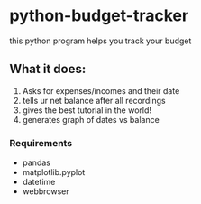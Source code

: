 # python-budget-tracker
this python program helps you track your budget

## What it does:
1. Asks for expenses/incomes and their date
2. tells ur net balance after all recordings
3. gives the best tutorial in the world!
4. generates graph of dates vs balance

### Requirements
+ pandas
+ matplotlib.pyplot
+ datetime
+ webbrowser

